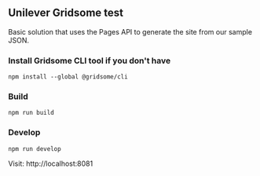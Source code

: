 ## Unilever Gridsome test

Basic solution that uses the Pages API to generate the site from our sample JSON.

### Install Gridsome CLI tool if you don't have

    npm install --global @gridsome/cli

### Build

    npm run build

### Develop

    npm run develop

Visit: http://localhost:8081
